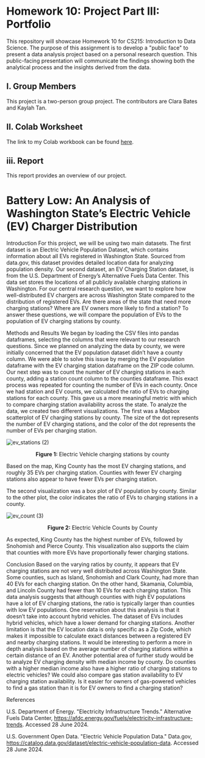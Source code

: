 # Homework 10: Project Part III: Portfolio

This repository will showcase Homework 10 for CS215: Introduction to Data Science. The purpose of this assignment is to develop a "public face" to present a data analysis project based on a personal research question. This public-facing presentation will communicate the findings showing both the analytical process and the insights derived from the data.

## I. Group Members
This project is a two-person group project. The contributors are Clara Bates and Kaylah Tan.

## II. Colab Worksheet
The link to my Colab workbook can be found [here](https://colab.research.google.com/drive/16EMIzERPqem2CVYGsDjUBzvYeUO5rlab#scrollTo=bOSot0bqrTXf).

## iii. Report
This report provides an overview of our project.

# Battery Low: An Analysis of Washington State’s Electric Vehicle (EV) Charger Distribution
Introduction 
For this project, we will be using two main datasets. The first dataset is an Electric Vehicle Population Dataset, which contains information about all EVs registered in Washington State. Sourced from data.gov, this dataset provides detailed location data for analyzing population density. Our second dataset, an EV Charging Station dataset, is from the U.S. Department of Energy’s Alternative Fuels Data Center. This data set stores the locations of all publicly available charging stations in Washington. 
	For our central research question, we want to explore how well-distributed EV chargers are across Washington State compared to the distribution of registered EVs. Are there areas of the state that need more charging stations? Where are EV owners more likely to find a station? To answer these questions, we will compare the population of EVs to the population of EV charging stations by county. 

Methods and Results
We began by loading the CSV files into pandas dataframes, selecting the columns that were relevant to our research questions. Since we planned on analyzing the data by county, we were initially concerned that the EV population dataset didn’t have a county column. We were able to solve this issue by merging the EV population dataframe with the EV charging station dataframe on the ZIP code column. Our next step was to count the number of EV charging stations in each county, adding a station count column to the counties dataframe. This exact process was repeated for counting the number of EVs in each county. Once we had station and EV counts, we calculated the ratio of EVs to charging stations for each county. This gave us a more meaningful metric with which to compare charging station availability across the state. 
	To analyze the data, we created two different visualizations. The first was a Mapbox scatterplot of EV charging stations by county. The size of the dot represents the number of EV charging stations, and the color of the dot represents the number of EVs per charging station.
 
![ev_stations (2)](https://github.com/user-attachments/assets/8d2b3349-d6f8-4e27-a015-d7815b7bb59f)
<div style="text-align: center;">
<p><strong>Figure 1:</strong> Electric Vehicle charging stations by county</p>
</div>

Based on the map, King County has the most EV charging stations, and roughly 35 EVs per charging station. Counties with fewer EV charging stations also appear to have fewer EVs per charging station.

The second visualization was a box plot of EV population by county. Similar to the other plot, the color indicates the ratio of EVs to charging stations in a county. 

![ev_count (3)](https://github.com/user-attachments/assets/4493b798-b6c8-4cfa-a05a-fb0c49c9ea0b)
<div style="text-align: center;">
<p><strong>Figure 2:</strong> Electric Vehicle Counts by County</p>
</div>

As expected, King County has the highest number of EVs, followed by Snohomish and Pierce County. This visualization also supports the claim that counties with more EVs have proportionally fewer charging stations.

Conclusion
Based on the varying ratios by county, it appears that EV charging stations are not very well distributed across Washington State. Some counties, such as Island, Snohomish and Clark County, had more than 40 EVs for each charging station. On the other hand, Skamania,  Columbia, and Lincoln County had fewer than 10 EVs for each charging station. This data analysis suggests that although counties with high EV populations have a lot of EV charging stations, the ratio is typically larger than counties with low EV populations.
	One reservation about this analysis is that it doesn’t take into account hybrid vehicles. The dataset of EVs includes hybrid vehicles, which have a lower demand for charging stations. Another limitation is that the EV location data is only specific as a Zip Code, which makes it impossible to calculate exact distances between a registered EV and nearby charging stations. It would be interesting to perform a more in depth analysis based on the average number of charging stations within a certain distance of an EV.
Another potential area of further study would be to analyze EV charging density with median income by county. Do counties with a higher median income also have a higher ratio of charging stations to electric vehicles? We could also compare gas station availability to EV charging station availability. Is it easier for owners of gas-powered vehicles to find a gas station than it is for EV owners to find a charging station?

References

U.S. Department of Energy. "Electricity Infrastructure Trends." Alternative Fuels Data Center,
https://afdc.energy.gov/fuels/electricity-infrastructure-trends. Accessed 28 June 2024.

U.S. Government Open Data. "Electric Vehicle Population Data." Data.gov,
https://catalog.data.gov/dataset/electric-vehicle-population-data. Accessed 28 June 2024.

